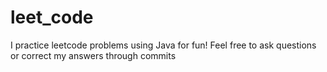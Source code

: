 # leet_code
I practice leetcode problems using Java for fun!
Feel free to ask questions or correct my answers through commits
